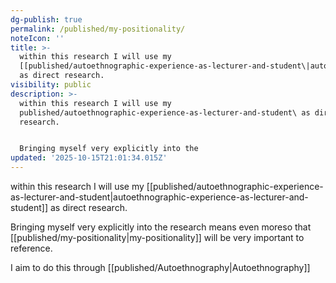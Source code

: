 ```yaml
---
dg-publish: true
permalink: /published/my-positionality/
noteIcon: ''
title: >-
  within this research I will use my
  [[published/autoethnographic-experience-as-lecturer-and-student\|autoethnographic-experience-as-lecturer-and-student]]
  as direct research.
visibility: public
description: >-
  within this research I will use my
  published/autoethnographic-experience-as-lecturer-and-student\ as direct
  research. 


  Bringing myself very explicitly into the
updated: '2025-10-15T21:01:34.015Z'
---
```


within this research I will use my [[published/autoethnographic-experience-as-lecturer-and-student\|autoethnographic-experience-as-lecturer-and-student]] as direct research. 

Bringing myself very explicitly into the research means even moreso that [[published/my-positionality\|my-positionality]] will be very important to reference. 

I aim to do this through [[published/Autoethnography\|Autoethnography]]
